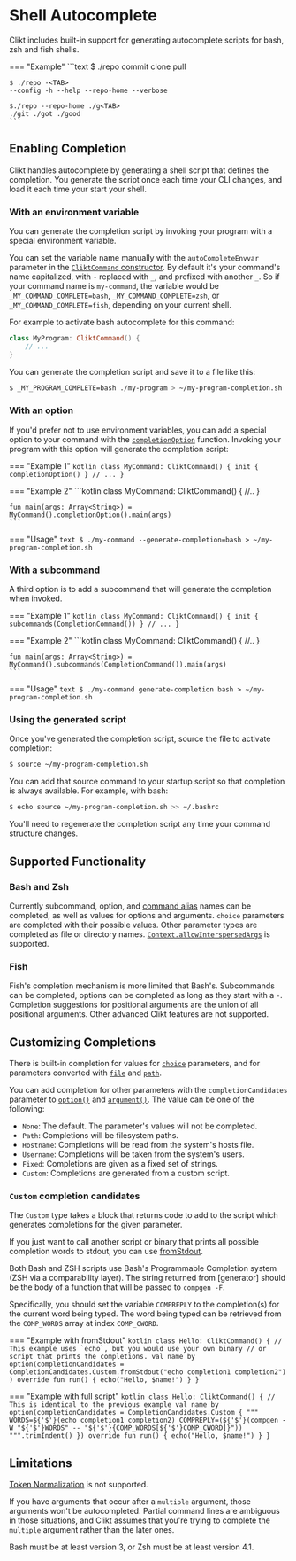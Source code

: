 # Shell Autocomplete

Clikt includes built-in support for generating autocomplete scripts for bash, zsh and fish shells.

=== "Example"
    ```text
    $ ./repo <TAB><TAB>
    commit clone pull

    $ ./repo -<TAB>
    --config -h --help --repo-home --verbose

    $./repo --repo-home ./g<TAB>
    ./git ./got ./good
    ```

## Enabling Completion

Clikt handles autocomplete by generating a shell script that defines the completion. You generate
the script once each time your CLI changes, and load it each time your start your shell. 

### With an environment variable

You can generate the completion script by invoking your program with a special environment variable.

You can set the variable name manually with the `autoCompleteEnvvar` parameter in the
[`CliktCommand` constructor][CliktCommand]. By default it's your command's name capitalized,
with `-` replaced with `_`, and prefixed with another `_`.
So if your command name is `my-command`, the variable would be `_MY_COMMAND_COMPLETE=bash`,
 `_MY_COMMAND_COMPLETE=zsh`, or `_MY_COMMAND_COMPLETE=fish`, depending on your current shell.

For example to activate bash autocomplete for this command:

```kotlin
class MyProgram: CliktCommand() {
    // ...
}
```

You can generate the completion script and save it to a file like this:

```bash
$ _MY_PROGRAM_COMPLETE=bash ./my-program > ~/my-program-completion.sh
```

### With an option

If you'd prefer not to use environment variables, you can add a special option to your command with
the [`completionOption`][completionOption] function. Invoking your program with this option will
generate the completion script:

=== "Example 1"
    ```kotlin
    class MyCommand: CliktCommand() {
        init {
            completionOption()
        }
        // ...
    }
    ```

=== "Example 2"
    ```kotlin
    class MyCommand: CliktCommand() {
        //..
    }
    
    fun main(args: Array<String>) = MyCommand().completionOption().main(args)
    ```

=== "Usage"
    ```text
    $ ./my-command --generate-completion=bash > ~/my-program-completion.sh
    ```

### With a subcommand

A third option is to add a subcommand that will generate the completion when invoked.

=== "Example 1"
    ```kotlin
    class MyCommand: CliktCommand() {
        init {
            subcommands(CompletionCommand())
        }
        // ...
    }
    ```

=== "Example 2"
    ```kotlin
    class MyCommand: CliktCommand() {
        //..
    }

    fun main(args: Array<String>) = MyCommand().subcommands(CompletionCommand()).main(args)
    ```

=== "Usage"
    ```text
    $ ./my-command generate-completion bash > ~/my-program-completion.sh
    ```

### Using the generated script

Once you've generated the completion script, source the file to activate completion:

```bash
$ source ~/my-program-completion.sh
```

You can add that source command to your startup script so that completion is always available. For
example, with bash:

```bash
$ echo source ~/my-program-completion.sh >> ~/.bashrc
```

You'll need to regenerate the completion script any time your command structure changes.

## Supported Functionality

### Bash and Zsh

Currently subcommand, option, and [command alias][command-aliases] names can be completed, as well as
values for options and arguments. `choice` parameters are completed with their possible values.
Other parameter types are completed as file or directory names.
[`Context.allowInterspersedArgs`][allowInterspersedArgs] is supported.

### Fish

Fish's completion mechanism is more limited that Bash's. Subcommands can be completed, options can
be completed as long as they start with a `-`. Completion suggestions for positional arguments are
the union of all positional arguments. Other advanced Clikt features are not supported. 

## Customizing Completions

There is built-in completion for values for [`choice`][choice] parameters,
and for parameters converted with [`file`][file] and [`path`][path].

You can add completion for other parameters with the `completionCandidates` parameter to
[`option()`][option] and [`argument()`][argument]. The value can be one of the following:

- `None`: The default. The parameter's values will not be completed.
- `Path`: Completions will be filesystem paths.
- `Hostname`: Completions will be read from the system's hosts file.
- `Username`: Completions will be taken from the system's users.
- `Fixed`: Completions are given as a fixed set of strings.
- `Custom`: Completions are generated from a custom script.

### `Custom` completion candidates

The `Custom` type takes a block that returns code to add to the script which generates completions
for the given parameter.

If you just want to call another script or binary that prints all possible completion words to
stdout, you can use [fromStdout].

Both Bash and ZSH scripts use Bash's Programmable Completion system (ZSH via a comparability layer).
The string returned from [generator] should be the body of a function that will be passed to
`compgen -F`.

Specifically, you should set the variable `COMPREPLY` to the completion(s) for the current word
being typed. The word being typed can be retrieved from the `COMP_WORDS` array at index
`COMP_CWORD`.

=== "Example with fromStdout"
    ```kotlin
    class Hello: CliktCommand() {
        // This example uses `echo`, but you would use your own binary
        // or script that prints the completions.
        val name by option(completionCandidates =
            CompletionCandidates.Custom.fromStdout("echo completion1 completion2")
        )
        override fun run() {
            echo("Hello, $name!")
        }
    }
    ```

=== "Example with full script"
    ```kotlin
    class Hello: CliktCommand() {
        // This is identical to the previous example
        val name by option(completionCandidates = CompletionCandidates.Custom {
            """
            WORDS=${'$'}(echo completion1 completion2)
            COMPREPLY=(${'$'}(compgen -W "${'$'}WORDS" -- "${'$'}{COMP_WORDS[${'$'}COMP_CWORD]}"))
            """.trimIndent()
        })
        override fun run() {
            echo("Hello, $name!")
        }
    }
    ```

## Limitations

[Token Normalization][token-normalization] is not supported.

If you have arguments that occur after a `multiple` argument, those arguments won't be
autocompleted. Partial command lines are ambiguous in those situations, and Clikt assumes that
you're trying to complete the `multiple` argument rather than the later ones.

Bash must be at least version 3, or Zsh must be at least version 4.1.


[allowInterspersedArgs]: api/clikt/com.github.ajalt.clikt.core/-context/allow-interspersed-args.md
[argument]:              api/clikt/com.github.ajalt.clikt.parameters.arguments/argument.md
[choice]:                api/clikt/com.github.ajalt.clikt.parameters.types/choice.md
[CliktCommand]:          api/clikt/com.github.ajalt.clikt.core/-clikt-command/index.md
[command-aliases]:       advanced.md#command-aliases
[file]:                  api/clikt/com.github.ajalt.clikt.parameters.types/file.md
[fromStdout]:            api/clikt/com.github.ajalt.clikt.completion/-completion-candidates/-custom/from-stdout/
[option]:                api/clikt/com.github.ajalt.clikt.parameters.options/option.md
[path]:                  api/clikt/com.github.ajalt.clikt.parameters.types/path.md
[token-normalization]:   advanced.md#token-normalization
[completionOption]:      api/clikt/com.github.ajalt.clikt.completion/completion-option.md
[CompletionCommand]:     api/clikt/com.github.ajalt.clikt.completion/-completion-command/index.md

